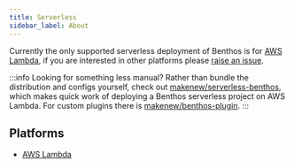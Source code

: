 ```yaml
---
title: Serverless
sidebar_label: About
---
```


Currently the only supported serverless deployment of Benthos is for
[AWS Lambda][lambda], if you are interested in other platforms please
[raise an issue](https://github.com/benthosdev/benthos/issues).

:::info Looking for something less manual?
Rather than bundle the distribution and configs yourself,
check out [makenew/serverless-benthos], which makes quick work of deploying 
a Benthos serverless project on AWS Lambda.
For custom plugins there is [makenew/benthos-plugin].
:::

## Platforms

- [AWS Lambda][lambda]

[lambda]: /docs/guides/serverless/lambda
[makenew/serverless-benthos]: https://github.com/makenew/serverless-benthos
[makenew/benthos-plugin]: https://github.com/makenew/benthos-plugin
